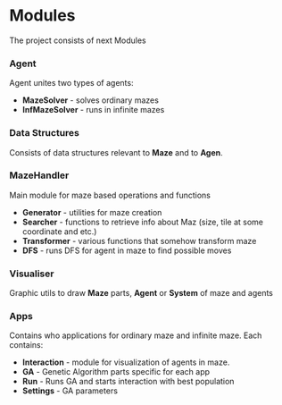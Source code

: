# Modules
The project consists of next Modules

### Agent
Agent unites two types of agents:
 - **MazeSolver** - solves ordinary mazes
 - **InfMazeSolver** - runs in infinite mazes

### Data Structures
Consists of data structures relevant to **Maze** and to **Agen**.

### MazeHandler
Main module for maze based operations and functions
- **Generator** - utilities for maze creation
- **Searcher** - functions to retrieve info about Maz (size, tile at some coordinate and etc.)
- **Transformer** - various functions that somehow transform maze
- **DFS** - runs DFS for agent in maze to find possible moves

### Visualiser
Graphic utils to draw **Maze** parts, **Agent** or **System** of maze and agents

### Apps
Contains who applications for ordinary maze and infinite maze.
Each contains:
- **Interaction** - module for visualization of agents in maze.
- **GA** - Genetic Algorithm parts specific for each app
- **Run** - Runs GA and starts interaction with best population
- **Settings** - GA parameters
